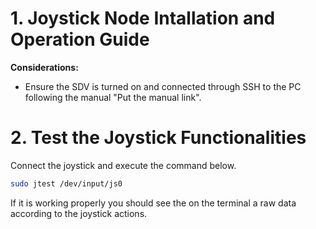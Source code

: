 # 1. Joystick Node Intallation and Operation Guide

**Considerations:** 
- Ensure the SDV is turned on and connected through SSH to the PC following the 
manual "Put the manual link".

# 2. Test the Joystick Functionalities
Connect the joystick and execute the command below.

```bash
sudo jtest /dev/input/js0
```

If it is working properly you should see the on the terminal a raw data according 
to the joystick actions.




